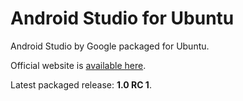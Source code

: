 Android Studio for Ubuntu
=====================

Android Studio by Google packaged for Ubuntu.

Official website is [available here](http://paolorotolo.github.io/android-studio/).

Latest packaged release: **1.0 RC 1**.
